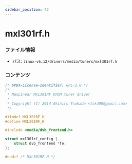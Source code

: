 ```yaml
---
sidebar_position: 42
---
```

# mxl301rf.h

### ファイル情報

- パス: `linux-v6.12/drivers/media/tuners/mxl301rf.h`

### コンテンツ

```h
/* SPDX-License-Identifier: GPL-2.0 */
/*
 * MaxLinear MxL301RF OFDM tuner driver
 *
 * Copyright (C) 2014 Akihiro Tsukada <tskd08@gmail.com>
 */

#ifndef MXL301RF_H
#define MXL301RF_H

#include <media/dvb_frontend.h>

struct mxl301rf_config {
	struct dvb_frontend *fe;
};

#endif /* MXL301RF_H */

```
